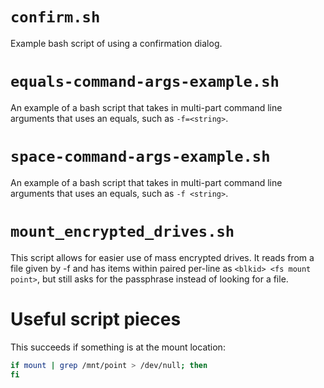 # `confirm.sh`

Example bash script of using a confirmation dialog.

# `equals-command-args-example.sh`

An example of a bash script that takes in multi-part command line arguments that uses an equals, such as `-f=<string>`.

# `space-command-args-example.sh`

An example of a bash script that takes in multi-part command line arguments that uses an equals, such as `-f <string>`.

# `mount_encrypted_drives.sh`

This script allows for easier use of mass encrypted drives. It reads from a file given by -f <FILENAME> and has items within paired per-line as `<blkid> <fs mount point>`, but still asks for the passphrase instead of looking for a file.

# Useful script pieces

This succeeds if something is at the mount location:
```sh
if mount | grep /mnt/point > /dev/null; then
fi
```